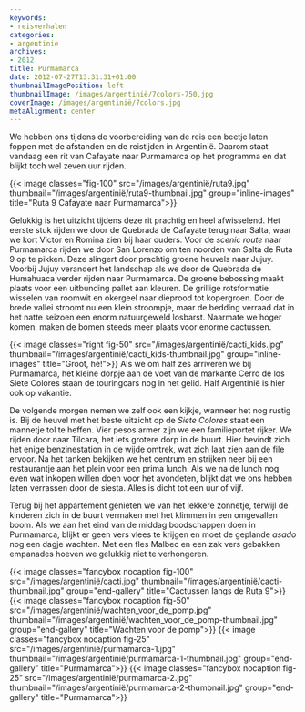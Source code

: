 ```yaml
---
keywords:
- reisverhalen
categories:
- argentinie
archives:
- 2012
title: Purmamarca
date: 2012-07-27T13:31:31+01:00
thumbnailImagePosition: left
thumbnailImage: /images/argentinië/7colors-750.jpg
coverImage: /images/argentinië/7colors.jpg
metaAlignment: center
---
```


We hebben ons tijdens de voorbereiding van de reis een beetje laten foppen met de afstanden en de reistijden in Argentinië. Daarom staat vandaag een rit van Cafayate naar Purmamarca op het programma en dat blijkt toch wel zeven uur rijden.

{{< image classes="fig-100" src="/images/argentinië/ruta9.jpg" thumbnail="/images/argentinië/ruta9-thumbnail.jpg" group="inline-images" title="Ruta 9 Cafayate naar Purmamarca">}}

Gelukkig is het uitzicht tijdens deze rit prachtig en heel afwisselend. Het eerste stuk rijden we door de Quebrada de Cafayate terug naar Salta, waar we kort Victor en Romina zien bij haar ouders. Voor de <i>scenic route</i> naar Purmamarca rijden we door San Lorenzo om ten noorden van Salta de Ruta 9 op te pikken. Deze slingert door prachtig groene heuvels naar Jujuy. Voorbij Jujuy verandert het landschap als we door de Quebrada de Humahuaca verder rijden naar Purmamarca. De groene bebossing maakt plaats voor een uitbunding pallet aan kleuren. De grillige rotsformatie wisselen van roomwit en okergeel naar dieprood tot kopergroen. Door de brede vallei stroomt nu een klein stroompje, maar de bedding verraad dat in het natte seizoen een enorm natuurgeweld losbarst. Naarmate we hoger komen, maken de bomen steeds meer plaats voor enorme cactussen.

{{< image classes="right fig-50" src="/images/argentinië/cacti_kids.jpg" thumbnail="/images/argentinië/cacti_kids-thumbnail.jpg" group="inline-images" title="Groot, hè!">}}
Als we om half zes arriveren we bij Purmamarca, het kleine dorpje aan de voet van de markante <span class="term" title="Heuvel van de zeven kleuren">Cerro de los Siete Colores</span> staan de touringcars nog in het gelid. Half Argentinië is hier ook op vakantie.

De volgende morgen nemen we zelf ook een kijkje, wanneer het nog rustig is. Bij de heuvel met het beste uitzicht op de <i>Siete Colores</i> staat een mannetje tol te heffen. Vier pesos armer zijn we een familieportet rijker. We rijden door naar Tilcara, het iets grotere dorp in de buurt. Hier bevindt zich het enige benzinestation in de wijde omtrek, wat zich laat zien aan de file ervoor. Na het tanken bekijken we het centrum en strijken neer bij een restaurantje aan het plein voor een prima lunch. Als we na de lunch nog even wat inkopen willen doen voor het avondeten, blijkt dat we ons hebben laten verrassen door de siesta. Alles is dicht tot een uur of vijf.

Terug bij het appartement genieten we van het lekkere zonnetje, terwijl de kinderen zich in de buurt vermaken met het klimmen in een omgevallen boom. Als we aan het eind van de middag boodschappen doen in Purmamarca, blijkt er geen vers vlees te krijgen en moet de geplande <i>asado</i> nog een dagje wachten. Met een fles Malbec en een zak vers gebakken empanades hoeven we gelukkig niet te verhongeren.

{{< image classes="fancybox nocaption fig-100" src="/images/argentinië/cacti.jpg" thumbnail="/images/argentinië/cacti-thumbnail.jpg" group="end-gallery" title="Cactussen langs de Ruta 9">}}
{{< image classes="fancybox nocaption fig-50" src="/images/argentinië/wachten_voor_de_pomp.jpg" thumbnail="/images/argentinië/wachten_voor_de_pomp-thumbnail.jpg" group="end-gallery" title="Wachten voor de pomp">}}
{{< image classes="fancybox nocaption fig-25" src="/images/argentinië/purmamarca-1.jpg" thumbnail="/images/argentinië/purmamarca-1-thumbnail.jpg" group="end-gallery" title="Purmamarca">}}
{{< image classes="fancybox nocaption fig-25" src="/images/argentinië/purmamarca-2.jpg" thumbnail="/images/argentinië/purmamarca-2-thumbnail.jpg" group="end-gallery" title="Purmamarca">}}
